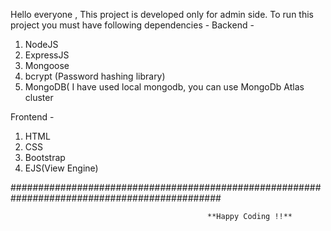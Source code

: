 Hello everyone , This project is developed only for admin side. 
To run this project you must have following dependencies - 
Backend - 
  1. NodeJS
  2. ExpressJS
  3. Mongoose 
  4. bcrypt (Password hashing library)
  5. MongoDB( I have used local mongodb, you can use MongoDb Atlas cluster 
  
Frontend - 
  1. HTML
  2. CSS
  3. Bootstrap
  4. EJS(View Engine)
 
##############################################################################################

                                                **Happy Coding !!**
